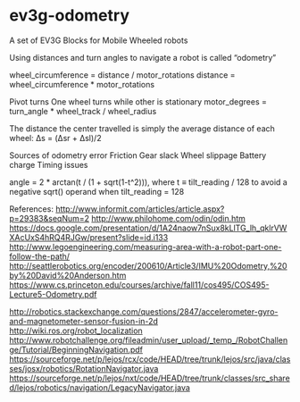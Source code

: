 # ev3g-odometry
A set of EV3G Blocks for Mobile Wheeled robots

Using distances and turn angles to navigate a robot is called “odometry”

wheel_circumference = distance / motor_rotations
distance = wheel_circumference * motor_rotations

Pivot turns
One wheel turns while other is stationary
motor_degrees = turn_angle * wheel_track / wheel_radius

The distance the center travelled is simply the average distance of each wheel:
Δs = (Δsr + Δsl)/2

Sources of odometry error
Friction
Gear slack 
Wheel slippage 
Battery charge 
Timing issues

angle = 2 * arctan(t / (1 + sqrt(1-t^2))),
where t ≡ tilt_reading / 128 to avoid a negative sqrt() operand when tilt_reading = 128

References:
http://www.informit.com/articles/article.aspx?p=29383&seqNum=2
http://www.philohome.com/odin/odin.htm
https://docs.google.com/presentation/d/1A24naow7nSux8kLlTG_lh_qklrVWXAcUxS4hRQ4RJGw/present?slide=id.i133
http://www.legoengineering.com/measuring-area-with-a-robot-part-one-follow-the-path/
http://seattlerobotics.org/encoder/200610/Article3/IMU%20Odometry,%20by%20David%20Anderson.htm
https://www.cs.princeton.edu/courses/archive/fall11/cos495/COS495-Lecture5-Odometry.pdf

http://robotics.stackexchange.com/questions/2847/accelerometer-gyro-and-magnetometer-sensor-fusion-in-2d
http://wiki.ros.org/robot_localization
http://www.robotchallenge.org/fileadmin/user_upload/_temp_/RobotChallenge/Tutorial/BeginningNavigation.pdf
https://sourceforge.net/p/lejos/rcx/code/HEAD/tree/trunk/lejos/src/java/classes/josx/robotics/RotationNavigator.java
https://sourceforge.net/p/lejos/nxt/code/HEAD/tree/trunk/classes/src_shared/lejos/robotics/navigation/LegacyNavigator.java




